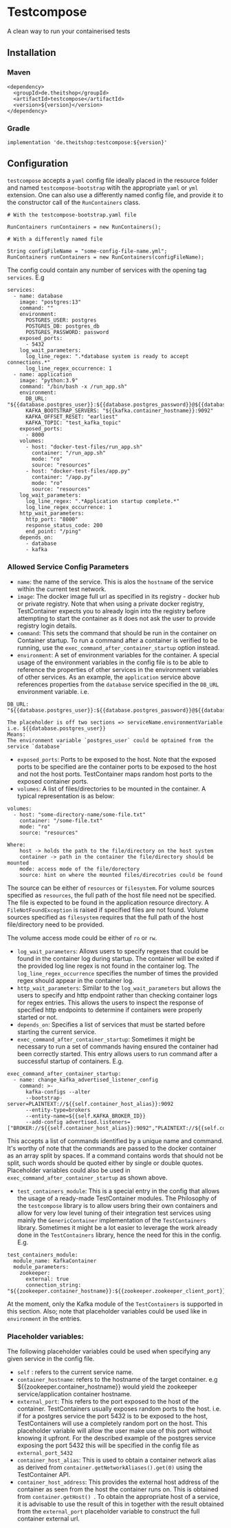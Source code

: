 # Testcompose
A clean way to run your containerised tests

## Installation

### Maven
```
<dependency>
  <groupId>de.theitshop</groupId>
  <artifactId>testcompose</artifactId>
  <version>${version}</version>
</dependency>
```

### Gradle
```
implementation 'de.theitshop:testcompose:${version}'
```
## Configuration
`testcompose` accepts a `yaml` config file ideally placed in the resource folder and named `testcompose-bootstrap` witih the 
appropriate `yaml` or `yml` extension. One can also use a differently named config file, and provide it to the constructor call 
of the `RunContainers` class.

```
# With the testcompose-bootstrap.yaml file 

RunContainers runContainers = new RunContainers();

# With a differently named file

String configFileName = "some-config-file-name.yml";
RunContainers runContainers = new RunContainers(configFileName);
```

The config could contain any number of services with the opening tag `services`. E.g

```
services:
  - name: database
    image: "postgres:13"
    command: ""
    environment:
      POSTGRES_USER: postgres
      POSTGRES_DB: postgres_db
      POSTGRES_PASSWORD: password
    exposed_ports:
      - 5432
    log_wait_parameters:
      log_line_regex: ".*database system is ready to accept connections.*"
      log_line_regex_occurrence: 1
  - name: application
    image: "python:3.9"
    command: "/bin/bash -x /run_app.sh"
    environment:
      DB_URL: "${{database.postgres_user}}:${{database.postgres_password}}@${{database.container_hostname}}:5432/${{database.postgres_db}}"
      KAFKA_BOOTSTRAP_SERVERS: "${{kafka.container_hostname}}:9092"
      KAFKA_OFFSET_RESET: "earliest"
      KAFKA_TOPIC: "test_kafka_topic"
    exposed_ports:
      - 8000
    volumes:
      - host: "docker-test-files/run_app.sh"
        container: "/run_app.sh"
        mode: "ro"
        source: "resources"
      - host: "docker-test-files/app.py"
        container: "/app.py"
        mode: "ro"
        source: "resources"
    log_wait_parameters:
      log_line_regex: ".*Application startup complete.*"
      log_line_regex_occurrence: 1
    http_wait_parameters:
      http_port: "8000"
      response_status_code: 200
      end_point: "/ping"
    depends_on:
      - database
      - kafka
```

### Allowed Service Config Parameters
- `name`: the name of the service. This is alos the `hostname` of the service
within the current test network.
- `image`: The docker image full url as specified in its registry - docker hub or private registry. 
Note that when using a private docker registry, TestContainer expects you to already login into the 
registry before attempting to start the container as it does not ask the user to provide registry
login details.
- `command`: This sets the command that should be run in the container on Container startup. To run a command
after a container is verified to be running, use the `exec_command_after_container_startup` option instead.
- `environment`: A set of environment variables for the container. A special usage of the environment variables
in the config file is to be able to reference the properties of other
services in the environment variables of other services. As an example,
the `application` service above references properties from the `database` service
specified in the `DB_URL` environment variable. i.e.
```
DB_URL: "${{database.postgres_user}}:${{database.postgres_password}}@${{database.container_hostname}}:5432/${{database.postgres_db}}"

The placeholder is off two sections => serviceName.environmentVariable
i.e. ${{database.postgres_user}}
Means:
The environment variable `postgres_user` could be optained from the service `database`
```

- `exposed_ports`: Ports to be exposed to the host. Note that the exposed ports to 
be specified are the container ports to be exposed to the host and not the host ports.
TestContainer maps random host ports to the exposed container ports.
- `volumes`: A list of files/directories to be mounted in the container. A typical 
representation is as below:
```
volumes:
  - host: "some-directory-name/some-file.txt"
    container: "/some-file.txt"
    mode: "ro"
    source: "resources"

Where:
    host -> holds the path to the file/directory on the host system 
    container -> path in the container the file/directory should be mounted
    mode: access mode of the file/dorectory 
    source: hint on where the mounted files/direcotries could be found
```
The source can be either of `resources` or `filesystem`. For volume sources specified as
`resources`, the full path of the host file need not be specified. The file is expected to be found in the 
application resource directory. A `FileNotFoundException` is raised if specified files 
are not found. Volume sources specified as `filesystem` requires that the full path of 
the host file/directory need to be provided.

The volume access mode could be either of `ro` or `rw`.

- `log_wait_parameters`: Allows users to specify regexes that could be found in the container log 
during startup. The container will be exited if the provided log line regex is not found in the 
container log. The `log_line_regex_occurrence` specifies the number of times the provided regex should 
appear in the container log.
- `http_wait_parameters`: Similar to the `log_wait_parameters` but allows the users to specify and http
endpoint rather than checking container logs for regex entries. This allows the users to inspect
the response of specified http endpoints to determine if containers were properly started or not.
- `depends_on`: Specifies a list of services that must be started before starting the current
service.
- `exec_command_after_container_startup`: Sometimes it might be necessary to run a set of commands 
having ensured the container had been correctly started. This entry allows users to run command after
a successful startup of containers. 
E.g.
```
exec_command_after_container_startup:
  - name: change_kafka_advertised_listener_config
    command: >-
      kafka-configs --alter
      --bootstrap-server=PLAINTEXT://${{self.container_host_alias}}:9092
      --entity-type=brokers
      --entity-name=${{self.KAFKA_BROKER_ID}}
      --add-config advertised.listeners=["BROKER://${{self.container_host_alias}}:9092","PLAINTEXT://${{self.container_host_address}}:${{self.external_port_9093}}"]

```
This accepts a list of commands identified by a unique name and command. It's worthy of note that the commands
are passed to the docker container as an array split by spaces. If a command contains words that should not be split,
such words should be quoted either by single or double quotes.
Placeholder variables could also be used in `exec_command_after_container_startup` as shown above.

- `test_containers_module`: This is a special entry in the config that allows the usage of a ready-made 
TestContainer modules. The Philosophy of the `testcompose` library is to allow users bring their own 
containers and allow for very low level tuning of their integration test services using mainly the 
`GenericContainer` implementation of the `TestContainers` library. Sometimes it might be a lot easier 
to leverage the work already done in the `TestContainers` library, hence the need for this in the config. 
E.g.
```
test_containers_module:
  module_name: KafkaContainer
  module_parameters:
    zookeeper:
      external: true
      connection_string: "${{zookeeper.container_hostname}}:${{zookeeper.zookeeper_client_port}}"
```

At the moment, only the Kafka module of the `TestContainers` is supported in this section. Also; note that
placeholder variables could be used like in `environment` in the entries.

### Placeholder variables:

The following placeholder variables could be used when specifying any given service in the config file.
- `self` : refers to the current service name.
- `container_hostname`: refers to the hostname of the target container. e.g ${{zookeeper.container_hostname}}
  would yield the zookeeper service/application container hostname.
- `external_port`: This refers to the port exposed to the host of the container. TestContainers usually exposes random ports
  to the host. i.e. if for a postgres service the port 5432 is to be exposed to the host, TestContainers will use a completely
  random port on the host. This placeholder variable will allow the user make use of this port without knowing it upfront.
  For the described example of the postgres service exposing the port 5432 this will be specified in the config file as
  `external_port_5432`
- `container_host_alias`: This is used to obtain a container network alias as derived from `container.getNetworkAliases().get(0)`
  using the TestContainer API.
- `container_host_address`: This provides the external host address of the container as seen from the host the container
  runs on. This is obtained from `container.getHost() `. To obtain the appropriate host of a service, it is advisable
  to use the result of this in together with the result obtained from the `external_port` placeholder variable to construct the
  full container external url.
